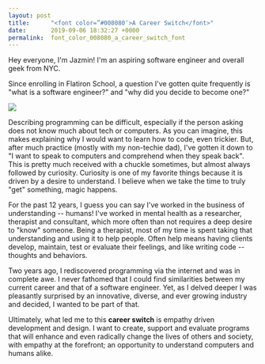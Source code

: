 ```yaml
---
layout: post
title:      "<font color=”#008080″>A Career Switch</font>"
date:       2019-09-06 18:32:27 +0000
permalink:  font_color_008080_a_career_switch_font
---
```


Hey everyone, I'm Jazmin! I'm an aspiring software engineer and overall geek from NYC. 

Since enrolling in Flatiron School, a question I've gotten quite frequently is "what is a software engineer?" and "why did you decide to become one?"

![](https://media.giphy.com/media/5HyVZlZYxJPy7IC5Cz/giphy.gif)

Describing programming can be difficult, especially if the person asking does not know much about tech or computers. As you can imagine, this makes explaining why I would want to learn how to code, even trickier. But, after much practice (mostly with my non-techie dad), I've gotten it down to "I want to speak to computers and comprehend when they speak back". This is pretty much received with a chuckle sometimes, but almost always followed by curiosity. Curiosity is one of my favorite things because it is driven by a desire to understand. I believe when we take the time to truly "get" something, magic happens.

For the past 12 years, I guess you can say I've worked in the business of understanding -- humans! I've worked in mental health as a researcher, therapist and consultant, which more often than not requires a deep desire to "know" someone. Being a therapist, most of my time is spent taking that understanding and using it to help people. Often help means having clients develop, maintain, test or evaluate their feelings, and like writing code -- thoughts and behaviors.

Two years ago, I rediscovered programming via the internet and was in complete awe. I never fathomed that I could find similarities between my current career and that of a software engineer. Yet, as I delved deeper I was pleasantly surprised by an innovative, diverse, and ever growing industry and decided, I wanted to be part of that. 

Ultimately, what led me to this **career switch** is empathy driven development and design. I want to create, support and evaluate programs that will enhance and even radically change the lives of others and society, with empathy at the forefront; an opportunity to understand computers and humans alike.
